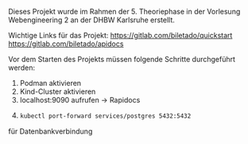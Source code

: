 Dieses Projekt wurde im Rahmen der 5. Theoriephase in der Vorlesung Webengineering 2 an der DHBW Karlsruhe erstellt. 

Wichtige Links für das Projekt:
https://gitlab.com/biletado/quickstart
https://gitlab.com/biletado/apidocs

Vor dem Starten des Projekts müssen folgende Schritte durchgeführt werden:
1. Podman aktivieren 
2. Kind-Cluster aktivieren
3. localhost:9090 aufrufen -> Rapidocs 
4. ```bash
   kubectl port-forward services/postgres 5432:5432 
für Datenbankverbindung

